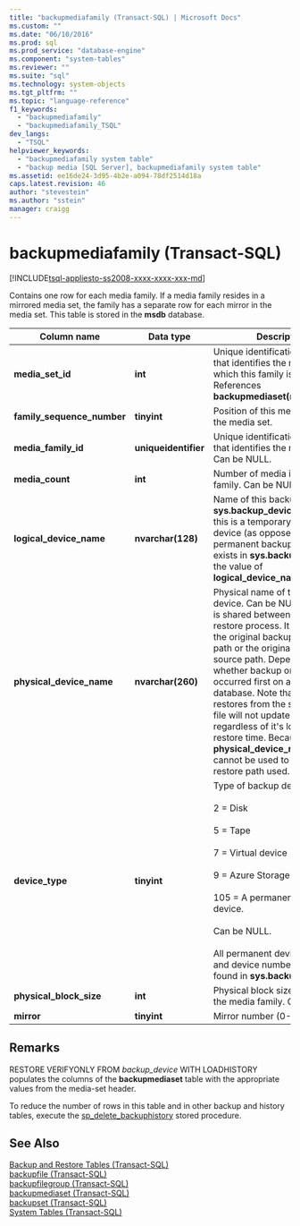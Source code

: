 ```yaml
---
title: "backupmediafamily (Transact-SQL) | Microsoft Docs"
ms.custom: ""
ms.date: "06/10/2016"
ms.prod: sql
ms.prod_service: "database-engine"
ms.component: "system-tables"
ms.reviewer: ""
ms.suite: "sql"
ms.technology: system-objects
ms.tgt_pltfrm: ""
ms.topic: "language-reference"
f1_keywords: 
  - "backupmediafamily"
  - "backupmediafamily_TSQL"
dev_langs: 
  - "TSQL"
helpviewer_keywords: 
  - "backupmediafamily system table"
  - "backup media [SQL Server], backupmediafamily system table"
ms.assetid: ee16de24-3d95-4b2e-a094-78df2514d18a
caps.latest.revision: 46
author: "stevestein"
ms.author: "sstein"
manager: craigg
---
```

# backupmediafamily (Transact-SQL)
[!INCLUDE[tsql-appliesto-ss2008-xxxx-xxxx-xxx-md](../../includes/tsql-appliesto-ss2008-xxxx-xxxx-xxx-md.md)]

  Contains one row for each media family. If a media family resides in a mirrored media set, the family has a separate row for each mirror in the media set. This table is stored in the **msdb** database.  
    
|Column name|Data type|Description|  
|-----------------|---------------|-----------------|  
|**media_set_id**|**int**|Unique identification number that identifies the media set of which this family is a member. References **backupmediaset(media_set_id)**|  
|**family_sequence_number**|**tinyint**|Position of this media family in the media set.|  
|**media_family_id**|**uniqueidentifier**|Unique identification number that identifies the media family. Can be NULL.|  
|**media_count**|**int**|Number of media in the media family. Can be NULL.|  
|**logical_device_name**|**nvarchar(128)**|Name of this backup device in **sys.backup_devices.name**. If this is a temporary backup device (as opposed to a permanent backup device that exists in **sys.backup_devices**), the value of **logical_device_name** is NULL.|  
|**physical_device_name**|**nvarchar(260)**|Physical name of the backup device. Can be NULL. This field is shared between backup and restore process. It may contain the original backup destination path or the original restore source path. Depending on whether backup or restore occurred first on a server for a database. Note that consecutive restores from the same backup file will not update the path regardless of it's location at restore time. Because of this, **physical_device_name** field cannot be used to see the restore path used.|  
|**device_type**|**tinyint**|Type of backup device:<br /><br /> 2 = Disk<br /><br /> 5 = Tape<br /><br /> 7 = Virtual device<br /><br /> 9 = Azure Storage<br /><br /> 105 = A permanent backup device.<br /><br /> Can be NULL.<br /><br /> All permanent device names and device numbers can be found in **sys.backup_devices**.|  
|**physical_block_size**|**int**|Physical block size used to write the media family. Can be NULL.|  
|**mirror**|**tinyint**|Mirror number (0-3).|  
  
## Remarks  
 RESTORE VERIFYONLY FROM *backup_device* WITH LOADHISTORY populates the columns of the **backupmediaset** table with the appropriate values from the media-set header.  
  
 To reduce the number of rows in this table and in other backup and history tables, execute the [sp_delete_backuphistory](../../relational-databases/system-stored-procedures/sp-delete-backuphistory-transact-sql.md) stored procedure.  
  
## See Also  
 [Backup and Restore Tables &#40;Transact-SQL&#41;](../../relational-databases/system-tables/backup-and-restore-tables-transact-sql.md)   
 [backupfile &#40;Transact-SQL&#41;](../../relational-databases/system-tables/backupfile-transact-sql.md)   
 [backupfilegroup &#40;Transact-SQL&#41;](../../relational-databases/system-tables/backupfilegroup-transact-sql.md)   
 [backupmediaset &#40;Transact-SQL&#41;](../../relational-databases/system-tables/backupmediaset-transact-sql.md)   
 [backupset &#40;Transact-SQL&#41;](../../relational-databases/system-tables/backupset-transact-sql.md)   
 [System Tables &#40;Transact-SQL&#41;](../../relational-databases/system-tables/system-tables-transact-sql.md)  
  
  
